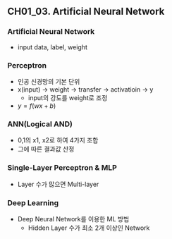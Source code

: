 ## CH01_03. Artificial Neural Network

### Artificial Neural Network
- input data, label, weight

### Perceptron
- 인공 신경망의 기본 단위
- x(input) -> weight -> transfer -> activatioin -> y
  - input의 강도를 weight로 조정
- $y = f(wx + b)$

### ANN(Logical AND)
- 0,1의 x1, x2로 하여 4가지 조합
- 그에 따른 결과값 산정

### Single-Layer Perceptron & MLP
- Layer 수가 많으면 Multi-layer

### Deep Learning
- Deep Neural Network를 이용한 ML 방법
  - Hidden Layer 수가 최소 2개 이상인 Network